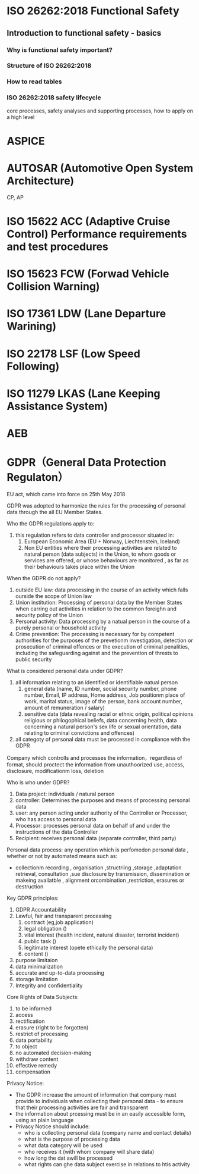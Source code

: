 # ISO 26262:2018 Functional Safety
## Introduction to functional safety - basics

### Why is functional safety important?

### Structure of ISO 26262:2018

### How to read tables

### ISO 26262:2018 safety lifecycle
core processes, safety analyses and supporting processes, how to apply on a high level


# ASPICE



# AUTOSAR (Automotive Open System Architecture)
CP, AP



# ISO 15622 ACC (Adaptive Cruise Control) Performance requirements and test procedures

# ISO 15623 FCW (Forwad Vehicle Collision Warning) 


# ISO 17361 LDW (Lane Departure Warining)

# ISO 22178 LSF (Low Speed Following)

# ISO 11279 LKAS (Lane Keeping Assistance System)

# AEB 



# GDPR（General Data Protection Regulaton）
EU act, which came into force on 25th May 2018

GDPR was adopted to harmonize the rules for the processing of personal data through the all EU Member States.

Who the GDPR regulations apply to: 
1. this regulation refers to data controller and processor situated in: 
   1. European Economic Area (EU + Norway, Liechtenstein, Iceland)
   2. Non EU entities where their processing activities are related to natural person (data subjects) in the Union, to whom goods or services are offered, or whose behaviours are monitored , as far as their behaviours takes place within the Union

When the GDPR do not apply?
1. outside EU law: data processing in the course of an activity which falls ourside the scope of Union law
2. Union institution: Processing of personal data by the Member States when carring out activities in relation to the common foreighn and security policy of the Union
3. Personal activity: Data processing by a natual person in the course of a purely personal or household activity
4. Crime prevention: The processing is necessary for by competent authorities for the purposes of the prevetionm investigation, detection or prosecution of criminal offences or the execution of criminal penalities, including the safeguarding against and the prevention of thrests to public security

What is considered personal data under GDPR? 
1. all information relating to an identified or identifiable natual person
   1. general data (name, ID number, social security number, phone number, Email, IP address, Home address, Job positionm place of work, marital status, image of the person, bank account number, amount of remuneration / salary) 
   2. sensitive data (data revealing racial or ethnic origin, political opinions religious or philogophical beliefs, data concerning health, data concerning a natural person's sex life or sexual orientation, data relating to criminal convictions and offences)
2. all categoty of personal data must be processed in compliance with the GDPR


Company which controlls and processes the information，regardless of format, should proctect the information from unauthoorized use, access, disclosure, modificationm loss, deletion


Who is who under GDPR?
1. Data project: individuals / natural person 
2. controller: Determines the purposes and means of processing personal data
3. user: any person acting under authority of the Controller or Processor, who has access to personal data
4. Processor: processes personal data on behalf of and under the instructions of the data Controller
5. Recipient: receives personal data (separate controller, third party)

Personal data process: any operation which is perfomedon personal data , whether or not by automated means such as: 
- collectionm recording , organisation ,structriing ,storage ,adaptation retrieval, consultation ,sue disclosure by transmission, dissemination or makeing availatble , alignment orcombination ,restriction, erasures or destruction

Key GDPR principles:
1. GDPR Accountability
2. Lawful, fair and transparent processing
   1. contract (eg,job application)
   2. legal obligation ()
   3. vital interest (health incident, natural disaster, terrorist incident)
   4. public task ()
   5. legitimate interest (opete ethically the personal data)
   6. content ()
3. purpose limitaion 
4. data minimalization
5. accurate and up-to-data processing
6. storage limitation
7. Integrity and confidentiality


Core Rights of Data Subjects:
1. to be informed
2. access
3. rectification
4. erasure (right to be forgotten)
5. restrict of processing
6. data portability
7. to object
8. no automated decision-making
9. withdraw content
10. effective remedy
11. compensation

Privacy Notice:
- The GDPR increase the amount of information that company must provide to individuals when collecting their personal data - to ensure that their processing activities are fair and transparent
- the information about prcessing must be in an easily accessible form, using an plain language 
- Privacy Notice should include: 
  - who is collecting personal data (company name and contact details)
  - what is the purpose of processing data 
  - what data category will be used
  - who receives it (with whom company will share data)
  - how long the dat awill be processed
  - what rights can ghe data subject exercise in relations to htis activity